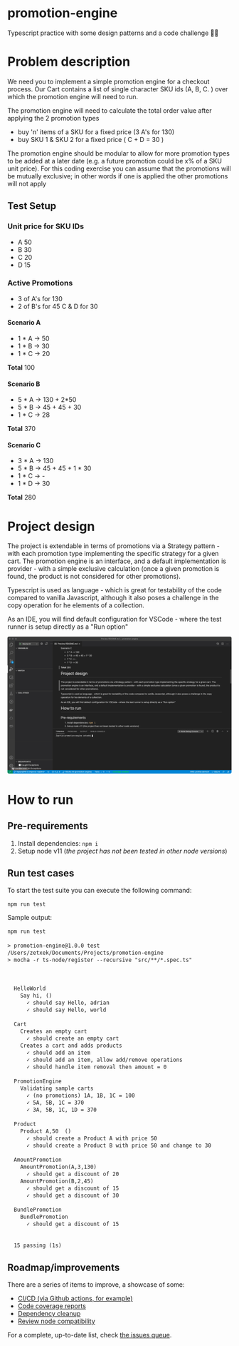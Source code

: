 # promotion-engine
Typescript practice with some design patterns and a code challenge 👨‍💻

# Problem description

We need you to implement a simple promotion engine for a checkout process. Our Cart contains a list of single character SKU ids (A, B, C.	) over which the promotion engine will need to run.

The promotion engine will need to calculate the total order value after applying the 2 promotion types
- buy 'n' items of a SKU for a fixed price (3 A's for 130)
- buy SKU 1 & SKU 2 for a fixed price ( C + D = 30 )

The promotion engine should be modular to allow for more promotion types to be added at a later date (e.g. a future promotion could be x% of a SKU unit price). For this coding exercise you can assume that the promotions will be mutually exclusive; in other words if one is applied the other promotions will not apply

## Test Setup
### Unit price for SKU IDs 
- A	50
- B	30
- C	20
- D	15

### Active Promotions

- 3 of A's for 130
- 2 of B's for 45 C & D for 30

#### Scenario A
- 1 * A -> 50
- 1 * B -> 30
- 1 * C -> 20

**Total**
100


#### Scenario B
- 5 * A -> 130 + 2*50
- 5 * B -> 45 + 45 + 30
- 1 * C -> 28

**Total**
370

#### Scenario C
- 3 * A -> 130
- 5 * B -> 45 + 45 + 1 * 30
- 1 * C -> -
- 1 * D -> 30

**Total**
280


# Project design

The project is extendable in terms of promotions via a Strategy pattern - with each promotion type implementing the specific strategy for a given cart.
The promotion engine is an interface, and a default implementation is provider - with a simple exclusive calculation (once a given promotion is found, the product is not considered for other promotions).

Typescript is used as language - which is great for testability of the code compared to vanilla Javascript, although it also poses a challenge in the copy operation for he elements of a collection.

As an IDE, you will find default configuration for VSCode - where the test runner is setup directly as a "Run option"

![VSCode test runner](resources/vscode-tests.gif)

# How to run

## Pre-requirements

1. Install dependencies: `npm i`
2. Setup node v11 (_the project has not been tested in other node versions_)
## Run test cases

To start the test suite you can execute the following command:
```
npm run test
```

Sample output:
```
npm run test

> promotion-engine@1.0.0 test /Users/zetxek/Documents/Projects/promotion-engine
> mocha -r ts-node/register --recursive "src/**/*.spec.ts"



  HelloWorld
    Say hi, ()
      ✓ should say Hello, adrian
      ✓ should say Hello, world

  Cart
    Creates an empty cart
      ✓ should create an empty cart
    Creates a cart and adds products
      ✓ should add an item
      ✓ should add an item, allow add/remove operations
      ✓ should handle item removal then amount = 0

  PromotionEngine
    Validating sample carts
      ✓ (no promotions) 1A, 1B, 1C = 100
      ✓ 5A, 5B, 1C = 370
      ✓ 3A, 5B, 1C, 1D = 370

  Product
    Product A,50  ()
      ✓ should create a Product A with price 50
      ✓ should create a Product B with price 50 and change to 30

  AmountPromotion
    AmountPromotion(A,3,130)
      ✓ should get a discount of 20
    AmountPromotion(B,2,45)
      ✓ should get a discount of 15
      ✓ should get a discount of 30

  BundlePromotion
    BundlePromotion
      ✓ should get a discount of 15


  15 passing (1s)
  ```

  ## Roadmap/improvements

  There are a series of items to improve, a showcase of some:
  - [CI/CD (via Github actions, for example)](https://github.com/zetxek/promotion-engine/issues/9)
  - [Code coverage reports](https://github.com/zetxek/promotion-engine/issues/10)
  - [Dependency cleanup](https://github.com/zetxek/promotion-engine/issues/11)
  - [Review node compatibility](https://github.com/zetxek/promotion-engine/issues/12)

  For a complete, up-to-date list, check [the issues queue](https://github.com/zetxek/promotion-engine/issues).